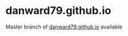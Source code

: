 danward79.github.io
===================

Master branch of [danward79.github.io](http://www.danward79.co.uk) available
